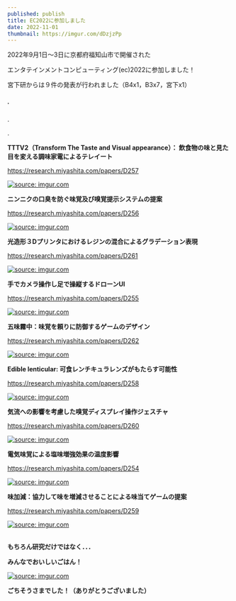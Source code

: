 ```yaml
---
published: publish
title: EC2022に参加しました
date: 2022-11-01
thumbnail: https://imgur.com/dDzjzPp
---
```

2022年9月1日～3日に京都府福知山市で開催された

エンタテインメントコンピューティング(ec)2022に参加しました！

宮下研からは９件の発表が行われました（B4x1，B3x7，宮下x1）

##### .

.

.

**TTTV2（Transform The Taste and Visual appearance）： 飲食物の味と見た目を変える調味家電によるテレイート**

https://research.miyashita.com/papers/D257

<a href="https://imgur.com/CwkLnb3"><img src="https://i.imgur.com/CwkLnb3.png" title="source: imgur.com" /></a>

**ニンニクの口臭を防ぐ味覚及び嗅覚提示システムの提案**

<https://research.miyashita.com/papers/D256>

<a href="https://imgur.com/dpGE6o4"><img src="https://i.imgur.com/dpGE6o4.jpg" title="source: imgur.com" /></a>

**光造形３Dプリンタにおけるレジンの混合によるグラデーション表現**

https://research.miyashita.com/papers/D261

<a href="https://imgur.com/VXnLMNe"><img src="https://i.imgur.com/VXnLMNe.jpg" title="source: imgur.com" /></a>

**手でカメラ操作し足で操縦するドローンUI**

https://research.miyashita.com/papers/D255

<a href="https://imgur.com/uRNyiWt"><img src="https://i.imgur.com/uRNyiWt.jpg" title="source: imgur.com" /></a>

**五味霧中：味覚を頼りに防御するゲームのデザイン**

https://research.miyashita.com/papers/D262

<a href="https://imgur.com/fyDq4S3"><img src="https://i.imgur.com/fyDq4S3.jpg" title="source: imgur.com" /></a>

**Edible lenticular: 可食レンチキュラレンズがもたらす可能性**

https://research.miyashita.com/papers/D258

<a href="https://imgur.com/nzKXtAm"><img src="https://i.imgur.com/nzKXtAm.jpg" title="source: imgur.com" /></a>

**気流への影響を考慮した嗅覚ディスプレイ操作ジェスチャ**

https://research.miyashita.com/papers/D260

<a href="https://imgur.com/mPy5wJt"><img src="https://i.imgur.com/mPy5wJt.jpg" title="source: imgur.com" /></a>

**電気味覚による塩味増強効果の温度影響**

https://research.miyashita.com/papers/D254

<a href="https://imgur.com/0H4U9J3"><img src="https://i.imgur.com/0H4U9J3.jpg" title="source: imgur.com" /></a>

**味加減：協力して味を増減させることによる味当てゲームの提案**

https://research.miyashita.com/papers/D259

<a href="https://imgur.com/0n4dhrl"><img src="https://i.imgur.com/0n4dhrl.jpg" title="source: imgur.com" /></a>

\
**もちろん研究だけではなく．．．**

**みんなでおいしいごはん！**

<a href="https://imgur.com/wX02vLL"><img src="https://i.imgur.com/wX02vLL.jpg" title="source: imgur.com" /></a>

**ごちそうさまでした！（ありがとうございました）**